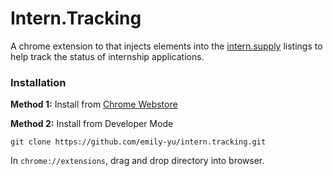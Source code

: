 # Intern.Tracking

A chrome extension to that injects elements into the [intern.supply](http://www.intern.supply/) listings to help track the status of internship applications.


### Installation

**Method 1:** Install from [Chrome Webstore](https://chrome.google.com/webstore/detail/interntracking/cdcnhchkffhfdmcmpnffbfladahokkfj?hl=en)

**Method 2:** Install from Developer Mode

	git clone https://github.com/emily-yu/intern.tracking.git
	
In `chrome://extensions`, drag and drop directory into browser.

